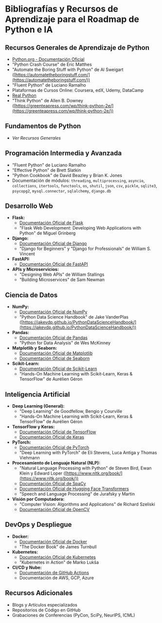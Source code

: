 # Bibliografías y Recursos de Aprendizaje para el Roadmap de Python e IA

## Recursos Generales de Aprendizaje de Python
- [Python.org - Documentación Oficial](https://docs.python.org/3/)
- "Python Crash Course" de Eric Matthes
- "Automate the Boring Stuff with Python" de Al Sweigart ([https://automatetheboringstuff.com/](https://automatetheboringstuff.com/))
- "Fluent Python" de Luciano Ramalho
- Plataformas de Cursos Online: Coursera, edX, Udemy, DataCamp
- [Real Python](https://realpython.com/)
- "Think Python" de Allen B. Downey ([https://greenteapress.com/wp/think-python-2e/](https://greenteapress.com/wp/think-python-2e/))

## Fundamentos de Python
- *Ver Recursos Generales*

## Programación Intermedia y Avanzada
- "Fluent Python" de Luciano Ramalho
- "Effective Python" de Brett Slatkin
- "Python Cookbook" de David Beazley y Brian K. Jones
- Documentación de módulos: `threading`, `multiprocessing`, `asyncio`, `collections`, `itertools`, `functools`, `os`, `shutil`, `json`, `csv`, `pickle`, `sqlite3`, `psycopg2`, `mysql.connector`, `sqlalchemy`, `django.db`

## Desarrollo Web
- **Flask:**
  - [Documentación Oficial de Flask](https://flask.palletsprojects.com/en/3.0.x/)
  - "Flask Web Development: Developing Web Applications with Python" de Miguel Grinberg
- **Django:**
  - [Documentación Oficial de Django](https://docs.djangoproject.com/en/5.0/)
  - "Django for Beginners" y "Django for Professionals" de William S. Vincent
- **FastAPI:**
  - [Documentación Oficial de FastAPI](https://fastapi.tiangolo.com/)
- **APIs y Microservicios:**
  - "Designing Web APIs" de William Stallings
  - "Building Microservices" de Sam Newman

## Ciencia de Datos
- **NumPy:**
  - [Documentación Oficial de NumPy](https://numpy.org/doc/stable/)
  - "Python Data Science Handbook" de Jake VanderPlas ([https://jakevdp.github.io/PythonDataScienceHandbook/](https://jakevdp.github.io/PythonDataScienceHandbook/))
- **Pandas:**
  - [Documentación Oficial de Pandas](https://pandas.pydata.org/docs/)
  - "Python for Data Analysis" de Wes McKinney
- **Matplotlib y Seaborn:**
  - [Documentación Oficial de Matplotlib](https://matplotlib.org/stable/contents.html)
  - [Documentación Oficial de Seaborn](https://seaborn.pydata.org/)
- **Scikit-Learn:**
  - [Documentación Oficial de Scikit-Learn](https://scikit-learn.org/stable/user_guide.html)
  - "Hands-On Machine Learning with Scikit-Learn, Keras & TensorFlow" de Aurélien Géron

## Inteligencia Artificial
- **Deep Learning (General):**
  - "Deep Learning" de Goodfellow, Bengio y Courville
  - "Hands-On Machine Learning with Scikit-Learn, Keras & TensorFlow" de Aurélien Géron
- **TensorFlow y Keras:**
  - [Documentación Oficial de TensorFlow](https://www.tensorflow.org/api_docs)
  - [Documentación Oficial de Keras](https://keras.io/api/)
- **PyTorch:**
  - [Documentación Oficial de PyTorch](https://pytorch.org/docs/stable/index.html)
  - "Deep Learning with PyTorch" de Eli Stevens, Luca Antiga y Thomas Viehmann
- **Procesamiento de Lenguaje Natural (NLP):**
  - "Natural Language Processing with Python" de Steven Bird, Ewan Klein y Edward Loper ([https://www.nltk.org/book/](https://www.nltk.org/book/))
  - [Documentación Oficial de SpaCy](https://spacy.io/usage/)
  - [Documentación Oficial de Hugging Face Transformers](https://huggingface.co/docs/transformers/index)
  - "Speech and Language Processing" de Jurafsky y Martin
- **Visión por Computadora:**
  - "Computer Vision: Algorithms and Applications" de Richard Szeliski
  - [Documentación Oficial de OpenCV](https://docs.opencv.org/4.x/)

## DevOps y Despliegue
- **Docker:**
  - [Documentación Oficial de Docker](https://docs.docker.com/)
  - "The Docker Book" de James Turnbull
- **Kubernetes:**
  - [Documentación Oficial de Kubernetes](https://kubernetes.io/docs/home/)
  - "Kubernetes in Action" de Marko Lukša
- **CI/CD y Nube:**
  - [Documentación de GitHub Actions](https://docs.github.com/en/actions)
  - Documentación de AWS, GCP, Azure

## Recursos Adicionales
- Blogs y Artículos especializados
- Repositorios de Código en GitHub
- Grabaciones de Conferencias (PyCon, SciPy, NeurIPS, ICML)